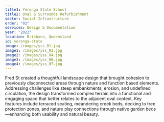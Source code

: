 ```yaml
---
title1: Yeronga State School
title2: Oval & Surrounds Refurbishment
sector: Social Infrastructure
order: "02"
services: Design & Documentation
year: "2022"
location: Brisbane, Queensland
id: yeronga-state
image: /images/yss_01.jpg
image1: /images/yss_03.jpg
image2: /images/yss_04.jpg
image3: /images/yss_06.jpg
image4: /images/yss_07.jpg
---
```

Fred St created a thoughtful landscape design that brought cohesion to previously disconnected areas through nature and function based elements. Addressing challenges like steep embankments, erosion, and undefined circulation, the design transformed complex terrain into a functional and engaging space that better relates to the adjacent oval context. Key features include terraced seating, meandering creek beds, decking to tree protection zones, and nature play connections through native garden beds—enhancing both usability and natural beauty.